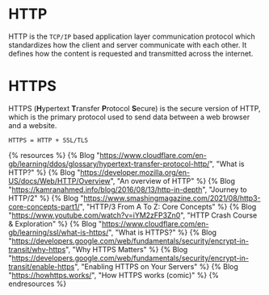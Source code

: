 # HTTP

HTTP is the `TCP/IP` based application layer communication protocol which standardizes how the client and server communicate with each other. It defines how the content is requested and transmitted across the internet.

# HTTPS

HTTPS (**H**ypertext **T**ransfer **P**rotocol **S**ecure) is the secure version of HTTP, which is the primary protocol used to send data between a web browser and a website.

`HTTPS = HTTP + SSL/TLS`

{% resources %}
  {% Blog "https://www.cloudflare.com/en-gb/learning/ddos/glossary/hypertext-transfer-protocol-http/", "What is HTTP?" %}
  {% Blog "https://developer.mozilla.org/en-US/docs/Web/HTTP/Overview", "An overview of HTTP" %}
  {% Blog "https://kamranahmed.info/blog/2016/08/13/http-in-depth", "Journey to HTTP/2" %}
  {% Blog "https://www.smashingmagazine.com/2021/08/http3-core-concepts-part1/", "HTTP/3 From A To Z: Core Concepts" %}
  {% Blog "https://www.youtube.com/watch?v=iYM2zFP3Zn0", "HTTP Crash Course & Exploration" %}
  {% Blog "https://www.cloudflare.com/en-gb/learning/ssl/what-is-https/", "What is HTTPS?" %}
  {% Blog "https://developers.google.com/web/fundamentals/security/encrypt-in-transit/why-https", "Why HTTPS Matters" %}
  {% Blog "https://developers.google.com/web/fundamentals/security/encrypt-in-transit/enable-https", "Enabling HTTPS on Your Servers" %}
  {% Blog "https://howhttps.works/", "How HTTPS works (comic)" %}
{% endresources %}
